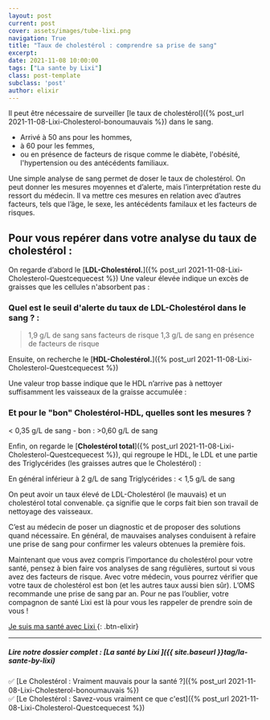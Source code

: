 ```yaml
---
layout: post
current: post
cover: assets/images/tube-lixi.png
navigation: True
title: "Taux de cholestérol : comprendre sa prise de sang"
excerpt: 
date: 2021-11-08 10:00:00
tags: ["La sante by Lixi"]
class: post-template
subclass: 'post'
author: elixir
---
```


Il peut être nécessaire de surveiller [le taux de cholestérol]({% post_url 2021-11-08-Lixi-Cholesterol-bonoumauvais %}) dans le sang.

- Arrivé à 50 ans pour les hommes, 
- à 60 pour les femmes, 
- ou en présence de facteurs de risque comme le diabète, l'obésité, l'hypertension ou des antécédents familiaux.

Une simple analyse de sang permet de doser le taux de cholestérol. On peut donner les mesures moyennes et d’alerte, mais l’interprétation reste du ressort du médecin. Il va mettre ces mesures en relation avec d’autres facteurs, tels que l’âge, le sexe, les antécédents familaux et les facteurs de risques.

## Pour vous repérer dans votre analyse du taux de cholestérol :

On regarde d’abord le [**LDL-Cholestérol.**]({% post_url 2021-11-08-Lixi-Cholesterol-Questcequecest %}) Une valeur élevée indique un excès de graisses que les cellules n'absorbent pas  : 


### Quel est le seuil d'alerte du taux de LDL-Cholestérol dans le sang ? : 

> 1,9 g/L de sang sans facteurs de risque
> 1,3 g/L de sang en présence de facteurs de risque

Ensuite, on recherche le [**HDL-Cholestérol.**]({% post_url 2021-11-08-Lixi-Cholesterol-Questcequecest %})

Une valeur trop basse indique que le HDL n’arrive pas à nettoyer suffisamment les vaisseaux de la graisse accumulée :

### Et pour le "bon" Cholestérol-HDL, quelles sont les mesures ? 

< 0,35 g/L de sang - bon : >0,60 g/L de sang

Enfin, on regarde le [**Cholestérol total**]({% post_url 2021-11-08-Lixi-Cholesterol-Questcequecest %}), qui regroupe le HDL, le LDL et une partie des Triglycérides (les graisses autres que le Cholestérol) :
			
En général inférieur à 2 g/L de sang
Triglycérides : < 1,5 g/L de sang

On peut avoir un taux élevé de LDL-Cholestérol (le mauvais) et un cholestérol total convenable. ça signifie que le corps fait bien son travail de nettoyage des vaisseaux.

C’est au médecin de poser un diagnostic et de proposer des solutions quand nécessaire. En général, de mauvaises analyses conduisent à refaire une prise de sang pour confirmer les valeurs obtenues la première fois.


Maintenant que vous avez compris l’importance du cholestérol pour votre santé, pensez à bien faire vos analyses de sang régulières, surtout si vous avez des facteurs de risque.
Avec votre médecin, vous pourrez vérifier que votre taux de cholestérol est bon (et les autres taux aussi bien sûr). L’OMS recommande une prise de sang par an. 
Pour ne pas l’oublier, votre compagnon de santé Lixi est là pour vous les rappeler de prendre soin de vous !

[Je suis ma santé avec Lixi ](https://wwwheylixi.fr/){: .btn-elixir}

---
  
##### Lire notre dossier complet : [La santé by Lixi ]({{ site.baseurl }}tag/la-sante-by-lixi)

✅ [Le Cholestérol : Vraiment mauvais pour la santé ?]({% post_url 2021-11-08-Lixi-Cholesterol-bonoumauvais %})  
✅ [Le Cholestérol : Savez-vous vraiment ce que c'est]({% post_url 2021-11-08-Lixi-Cholesterol-Questcequecest %})  
